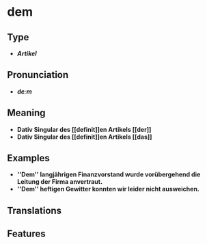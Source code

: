 # dem 
## Type 
- _**Artikel**_ 
## Pronunciation 
- _**deːm**_ 
## Meaning 
- **Dativ Singular des [[definit]]en Artikels [[der]]** 
- **Dativ Singular des [[definit]]en Artikels [[das]]** 
## Examples 
- **''Dem'' langjährigen Finanzvorstand wurde vorübergehend die Leitung der Firma anvertraut.** 
- **''Dem'' heftigen Gewitter konnten wir leider nicht ausweichen.** 
## Translations 
## Features 

